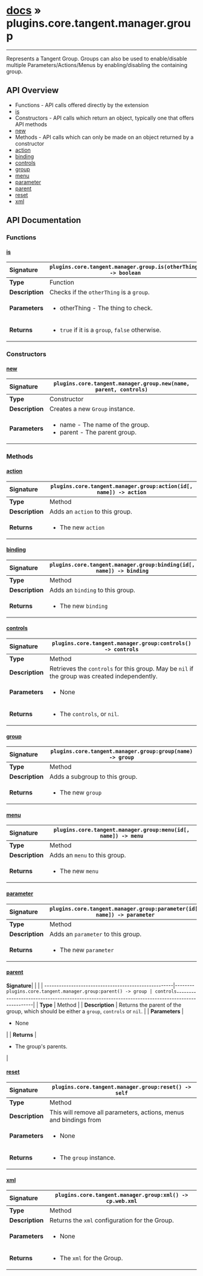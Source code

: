 # [docs](index.md) » plugins.core.tangent.manager.group
---

Represents a Tangent Group. Groups can also be used to enable/disable multiple
Parameters/Actions/Menus by enabling/disabling the containing group.

## API Overview
* Functions - API calls offered directly by the extension
 * [is](#is)
* Constructors - API calls which return an object, typically one that offers API methods
 * [new](#new)
* Methods - API calls which can only be made on an object returned by a constructor
 * [action](#action)
 * [binding](#binding)
 * [controls](#controls)
 * [group](#group)
 * [menu](#menu)
 * [parameter](#parameter)
 * [parent](#parent)
 * [reset](#reset)
 * [xml](#xml)

## API Documentation

### Functions

#### [is](#is)
| <span style="float: left;">**Signature**</span> | <span style="float: left;">`plugins.core.tangent.manager.group.is(otherThing) -> boolean` </span>                                                          |
| -----------------------------------------------------|---------------------------------------------------------------------------------------------------------|
| **Type**                                             | Function                                                                                         |
| **Description**                                      | Checks if the `otherThing` is a `group`.                                                                                         |
| **Parameters**                                       | <ul><li>otherThing    - The thing to check.</li></ul> |
| **Returns**                                          | <ul><li>`true` if it is a `group`, `false` otherwise.</li></ul>          |

### Constructors

#### [new](#new)
| <span style="float: left;">**Signature**</span> | <span style="float: left;">`plugins.core.tangent.manager.group.new(name, parent, controls)` </span>                                                          |
| -----------------------------------------------------|---------------------------------------------------------------------------------------------------------|
| **Type**                                             | Constructor                                                                                         |
| **Description**                                      | Creates a new `Group` instance.                                                                                         |
| **Parameters**                                       | <ul><li>name      - The name of the group.</li><li>parent    - The parent group.</li></ul> |

### Methods

#### [action](#action)
| <span style="float: left;">**Signature**</span> | <span style="float: left;">`plugins.core.tangent.manager.group:action(id[, name]) -> action` </span>                                                          |
| -----------------------------------------------------|---------------------------------------------------------------------------------------------------------|
| **Type**                                             | Method                                                                                         |
| **Description**                                      | Adds an `action` to this group.                                                                                         |
| **Returns**                                          | <ul><li>The new `action`</li></ul>          |

#### [binding](#binding)
| <span style="float: left;">**Signature**</span> | <span style="float: left;">`plugins.core.tangent.manager.group:binding(id[, name]) -> binding` </span>                                                          |
| -----------------------------------------------------|---------------------------------------------------------------------------------------------------------|
| **Type**                                             | Method                                                                                         |
| **Description**                                      | Adds an `binding` to this group.                                                                                         |
| **Returns**                                          | <ul><li>The new `binding`</li></ul>          |

#### [controls](#controls)
| <span style="float: left;">**Signature**</span> | <span style="float: left;">`plugins.core.tangent.manager.group:controls() -> controls` </span>                                                          |
| -----------------------------------------------------|---------------------------------------------------------------------------------------------------------|
| **Type**                                             | Method                                                                                         |
| **Description**                                      | Retrieves the `controls` for this group. May be `nil` if the group was created independently.                                                                                         |
| **Parameters**                                       | <ul><li>None</li></ul> |
| **Returns**                                          | <ul><li>The `controls`, or `nil`.</li></ul>          |

#### [group](#group)
| <span style="float: left;">**Signature**</span> | <span style="float: left;">`plugins.core.tangent.manager.group:group(name) -> group` </span>                                                          |
| -----------------------------------------------------|---------------------------------------------------------------------------------------------------------|
| **Type**                                             | Method                                                                                         |
| **Description**                                      | Adds a subgroup to this group.                                                                                         |
| **Returns**                                          | <ul><li>The new `group`</li></ul>          |

#### [menu](#menu)
| <span style="float: left;">**Signature**</span> | <span style="float: left;">`plugins.core.tangent.manager.group:menu(id[, name]) -> menu` </span>                                                          |
| -----------------------------------------------------|---------------------------------------------------------------------------------------------------------|
| **Type**                                             | Method                                                                                         |
| **Description**                                      | Adds an `menu` to this group.                                                                                         |
| **Returns**                                          | <ul><li>The new `menu`</li></ul>          |

#### [parameter](#parameter)
| <span style="float: left;">**Signature**</span> | <span style="float: left;">`plugins.core.tangent.manager.group:parameter(id[, name]) -> parameter` </span>                                                          |
| -----------------------------------------------------|---------------------------------------------------------------------------------------------------------|
| **Type**                                             | Method                                                                                         |
| **Description**                                      | Adds an `parameter` to this group.                                                                                         |
| **Returns**                                          | <ul><li>The new `parameter`</li></ul>          |

#### [parent](#parent)
| <span style="float: left;">**Signature**</span> | <span style="float: left;">`plugins.core.tangent.manager.group:parent() -> group | controls` </span>                                                          |
| -----------------------------------------------------|---------------------------------------------------------------------------------------------------------|
| **Type**                                             | Method                                                                                         |
| **Description**                                      | Returns the parent of the group, which should be either a `group`, `controls` or `nil`.                                                                                         |
| **Parameters**                                       | <ul><li>None</li></ul> |
| **Returns**                                          | <ul><li>The group's parents.</li></ul>          |

#### [reset](#reset)
| <span style="float: left;">**Signature**</span> | <span style="float: left;">`plugins.core.tangent.manager.group:reset() -> self` </span>                                                          |
| -----------------------------------------------------|---------------------------------------------------------------------------------------------------------|
| **Type**                                             | Method                                                                                         |
| **Description**                                      | This will remove all parameters, actions, menus and bindings from                                                                                         |
| **Parameters**                                       | <ul><li>None</li></ul> |
| **Returns**                                          | <ul><li>The `group` instance.</li></ul>          |

#### [xml](#xml)
| <span style="float: left;">**Signature**</span> | <span style="float: left;">`plugins.core.tangent.manager.group:xml() -> cp.web.xml` </span>                                                          |
| -----------------------------------------------------|---------------------------------------------------------------------------------------------------------|
| **Type**                                             | Method                                                                                         |
| **Description**                                      | Returns the `xml` configuration for the Group.                                                                                         |
| **Parameters**                                       | <ul><li>None</li></ul> |
| **Returns**                                          | <ul><li>The `xml` for the Group.</li></ul>          |

